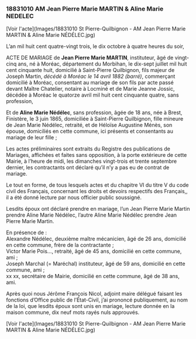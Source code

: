 ### 18831010 AM Jean Pierre Marie MARTIN & Aline Marie NEDELEC

[Voir l'acte](Images/18831010 St Pierre-Quilbignon - AM Jean Pierre Marie MARTIN & Aline Marie NÉDÉLEC.jpg)

L’an mil huit cent quatre-vingt trois, le dix octobre à quatre heures du soir,

ACTE DE MARIAGE de **Jean Pierre Marie MARTIN**, instituteur, âgé de vingt-cinq ans, né à Moréac, département du Morbihan, le dix-sept juillet mil huit cent cinquante huit, domicilié à Saint-Pierre Quilbignon, fils majeur de Joseph Martin, *décédé  à Moréac le 14 avril 1882 (barré)*, commerçant domicilié à Moréac, consentant au mariage de son fils par acte passé devant Maître Chatelier, notaire à Locminé et de Marie Jeanne Jossic, décédée à Moréac le quatorze avril mil huit cent cinquante quatre, sans profession,

Et de **Aline Marie Nédélec**, sans profession, âgée de 18 ans, née à Brest, Finistère, le 3 juin 1865, domiciliée à Saint-Pierre Quilbignon, fille mineure de Jean Marie Nédélec, retraité, et de Héloïse Augustine Ménès, son épouse, domiciliés en cette commune, ici présents et consentants au mariage de leur fille ;

Les actes préliminaires sont extraits du Registre des publications de Mariages, affichées et faites sans opposition, à la porte extérieure de cette Mairie, à l’heure de midi, les dimanches vingt-trois et trente septembre dernier, les contractants ont déclaré qu’il n’y a pas eu de contrat de mariage.

Le tout en forme, de tous lesquels actes et du chapitre VI du titre V du code civil des Français, concernant les droits et devoirs respectifs des Français,, il a été donné lecture par nous officier public soussigné.

Lesdits époux ont déclaré prendre en mariage, l’un Jean Pierre Marie Martin prendre Aline Marie Nédélec, l’autre Aline Marie Nédélec prendre Jean Pierre Marie Martin.

En présence de :  
Alexandre Nédélec, deuxième maître mécanicien, âgé de 26 ans, domicilié en cette commune, frère de la contractante ;  
Victor Marie Pois…, retraité, âgé de 45 ans, domicilié en cette commune, ami ;  
Joseph Marchal (= Maréchal) instituteur, âgé de 59 ans, domicilié en cette commune, ami ;  
xx xx, secrétaire de Mairie, domicilié en cette commune, âgé de 38 ans, ami.

Après quoi nous Jérôme François Nicol, adjoint maire délégué faisant les fonctions d’Office public de l’État-Civil, j’ai prononcé publiquement, au nom de la loi, que lesdits époux sont unis en mariage, lecture donnée en la maison commune, dix neuf mots rayés nuls approuvés.

[Voir l'acte](Images/18831010 St Pierre-Quilbignon - AM Jean Pierre Marie MARTIN & Aline Marie NÉDÉLEC.jpg)




